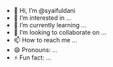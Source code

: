- 👋 Hi, I’m @syaifuldani
- 👀 I’m interested in ...
- 🌱 I’m currently learning ...
- 💞️ I’m looking to collaborate on ...
- 📫 How to reach me ...
- 😄 Pronouns: ...
- ⚡ Fun fact: ...

<!---
syaifuldani/syaifuldani is a ✨ special ✨ repository because its `README.md` (this file) appears on your GitHub profile.
You can click the Preview link to take a look at your changes.
--->
